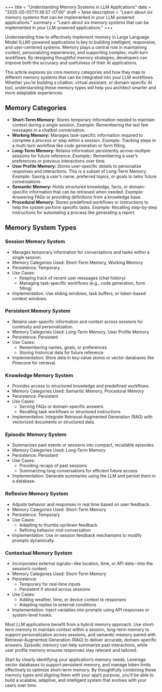 +++
title = "Understanding Memory Systems in LLM Applications"
date = "2025-05-05T11:36:57-07:00"
draft = false
description = "Learn about six memory systems that can be implemented in your LLM-powered applications."
summary = "Learn about six memory systems that can be implemented in your LLM-powered applications."
+++

Understanding how to effectively implement memory in Large Language Model (LLM)-powered applications is key to building intelligent, responsive, and user-centered systems. Memory plays a central role in maintaining context, personalizing experiences, and supporting complex, multi-turn workflows. By designing thoughtful memory strategies, developers can improve both the accuracy and usefulness of their AI applications.

This article explores six core memory categories and how they map to different memory systems that can be integrated into your LLM workflows. Whether you’re building a chatbot, virtual assistant, or domain-specific AI tool, understanding these memory types will help you architect smarter and more adaptable experiences.

## Memory Categories

- **Short-Term Memory:** Stores temporary information needed to maintain context during a single session.
*Example:* Remembering the last few messages in a chatbot conversation.
- **Working Memory:** Manages task-specific information required to complete a process or step within a session.
*Example:* Tracking steps in a multi-turn workflow like code generation or form filling.
- **Long-Term Memory:** Retains information persistently across multiple sessions for future reference.
*Example:*: Remembering a user’s preferences or previous interactions over time.
- **User Profile Memory:** Stores user-specific details to personalize responses and interactions. This is a subset of Long-Term Memory.
*Example:* Saving a user’s name, preferred topics, or goals to tailor future conversations.
- **Semantic Memory:** Holds structured knowledge, facts, or domain-specific information that can be retrieved when needed.
*Example:* Answering FAQs or providing definitions from a knowledge base.
- **Procedural Memory:** Stores predefined workflows or instructions to help the system perform specific tasks.
*Example:* Recalling step-by-step instructions for automating a process like generating a report.

## Memory System Types

### Session Memory System
- Manages temporary information for conversations and tasks within a single session.
- Memory Categories Used: Short-Term Memory, Working Memory
- Persistence: Temporary
- Use Cases:
    - Keeping track of recent user messages (chat history)
	- Managing task-specific workflows (e.g., code generation, form filling)
- Implementation: Use sliding windows, task buffers, or token-based context windows.

### Persistent Memory System
- Retains user-specific information and context across sessions for continuity and personalization.
- Memory Categories Used: Long-Term Memory, User Profile Memory
- Persistence: Persistent
- Use Cases:
    - Remembering names, goals, or preferences
    - Storing historical data for future reference
- Implementation: Store data in key-value stores or vector databases like Pinecone for retrieval.

### Knowledge Memory System
- Provides access to structured knowledge and predefined workflows.
- Memory Categories Used: Semantic Memory, Procedural Memory
- Persistence: Persistent
- Use Cases:
    - Serving FAQs or domain-specific answers
    - Recalling task workflows or structured instructions
- Implementation: Integrate Retrieval-Augmented Generation (RAG) with vectorized documents or structured data.

### Episodic Memory System
- Summarizes past events or sessions into compact, recallable episodes.
- Memory Categories Used: Long-Term Memory
- Persistence: Persistent
- Use Cases:
    - Providing recaps of past sessions
    - Summarizing long conversations for efficient future access
- Implementation: Generate summaries using the LLM and persist them in a database.

### Reflexive Memory System
- Adjusts behavior and responses in real time based on user feedback.
- Memory Categories Used: Short-Term Memory
- Persistence: Temporary
- Use Cases:
    - Adapting to thumbs up/down feedback
    - Refining behavior mid-conversation
- Implementation: Use in-session feedback mechanisms to modify prompts dynamically.

### Contextual Memory System
- Incorporates external signals—like location, time, or API data—into the session’s context.
- Memory Categories Used: Short-Term Memory
- Persistence:
    - Temporary for real-time inputs
    - Persistent if stored across sessions
- Use Cases:
    - Adding weather, time, or device context to responses
    - Adapting replies to external conditions
- Implementation: Inject variables into prompts using API responses or system-level hooks.

Most LLM applications benefit from a hybrid memory approach. Use short-term memory to maintain context within a session, long-term memory to support personalization across sessions, and semantic memory paired with Retrieval-Augmented Generation (RAG) to deliver accurate, domain-specific answers. Episodic memory can help summarize past interactions, while user profile memory ensures responses stay relevant and tailored.

Start by clearly identifying your application’s memory needs. Leverage vector databases to support persistent memory, and manage token limits effectively to optimize short-term memory. By thoughtfully combining these memory types and aligning them with your app’s purpose, you’ll be able to build a scalable, adaptive, and intelligent system that evolves with your users over time.